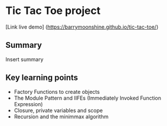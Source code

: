 # Tic Tac Toe project

[Link live demo] (https://barrymoonshine.github.io/tic-tac-toe/)

## Summary

Insert summary

## Key learning points

- Factory Functions to create objects
- The Module Pattern and IIFEs (Immediately Invoked Function Expression)
- Closure, private variables and scope
- Recursion and the minimmax algorithm
